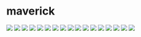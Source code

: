# maverick

<img src="https://raw.githubusercontent.com/azzamsa/ubuntu-wallpapers/refs/heads/master/curated/maverick/Aeg_by_Tauno_Erik.jpg">

<img src="https://raw.githubusercontent.com/azzamsa/ubuntu-wallpapers/refs/heads/master/curated/maverick/Blue_box_number_2_by_orb9220.jpg">

<img src="https://raw.githubusercontent.com/azzamsa/ubuntu-wallpapers/refs/heads/master/curated/maverick/Blue_by_ElSlunko.jpg">

<img src="https://raw.githubusercontent.com/azzamsa/ubuntu-wallpapers/refs/heads/master/curated/maverick/Bubbles_by_JanneM.jpg">

<img src="https://raw.githubusercontent.com/azzamsa/ubuntu-wallpapers/refs/heads/master/curated/maverick/Crocosmia_by_sirpecangum.jpg">

<img src="https://raw.githubusercontent.com/azzamsa/ubuntu-wallpapers/refs/heads/master/curated/maverick/Feather_by_quinn.anya.jpg">

<img src="https://raw.githubusercontent.com/azzamsa/ubuntu-wallpapers/refs/heads/master/curated/maverick/Fern_by_aalex04.jpg">

<img src="https://raw.githubusercontent.com/azzamsa/ubuntu-wallpapers/refs/heads/master/curated/maverick/Life_by_Paco_Espinoza.jpg">

<img src="https://raw.githubusercontent.com/azzamsa/ubuntu-wallpapers/refs/heads/master/curated/maverick/Liquid_glass_by_matthileo.jpg">

<img src="https://raw.githubusercontent.com/azzamsa/ubuntu-wallpapers/refs/heads/master/curated/maverick/Mirada_Perduda_by_Marxicoli.jpg">

<img src="https://raw.githubusercontent.com/azzamsa/ubuntu-wallpapers/refs/heads/master/curated/maverick/Morning_II_by_Tadas_N.jpg">

<img src="https://raw.githubusercontent.com/azzamsa/ubuntu-wallpapers/refs/heads/master/curated/maverick/Primer_Amanecer_2010_by_letoloke.jpg">

<img src="https://raw.githubusercontent.com/azzamsa/ubuntu-wallpapers/refs/heads/master/curated/maverick/Ropey_Photo_by_Bob_Farrell.jpg">

<img src="https://raw.githubusercontent.com/azzamsa/ubuntu-wallpapers/refs/heads/master/curated/maverick/Serenity_Enchanted_by_sirpecangum.jpg">

<img src="https://raw.githubusercontent.com/azzamsa/ubuntu-wallpapers/refs/heads/master/curated/maverick/Smile_by_quinn.anya.jpg">

<img src="https://raw.githubusercontent.com/azzamsa/ubuntu-wallpapers/refs/heads/master/curated/maverick/Spiral_by_firas.jpg">

<img src="https://raw.githubusercontent.com/azzamsa/ubuntu-wallpapers/refs/heads/master/curated/maverick/Waterchain_by_Poje_Mario.jpg">

